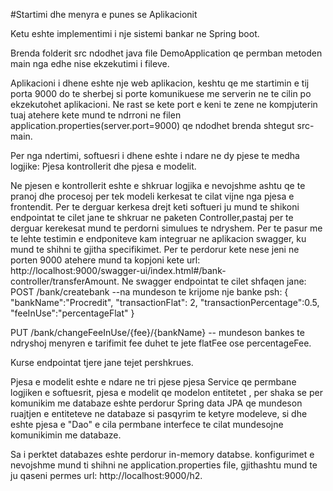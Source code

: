 #Startimi dhe menyra e punes se Aplikacionit

Ketu eshte implementimi i nje sistemi bankar ne Spring boot.

Brenda folderit src ndodhet java file DemoApplication qe permban metoden main nga edhe nise ekzekutimi i fileve.

Aplikacioni i dhene eshte nje web aplikacion, keshtu qe me startimin e tij porta 9000 do te sherbej si porte komunikuese me serverin ne te cilin po ekzekutohet aplikacioni. Ne rast se kete port e keni te zene ne kompjuterin tuaj atehere kete mund te ndrroni ne filen application.properties(server.port=9000) qe ndodhet brenda shtegut src-main.

Per nga ndertimi, softuesri i dhene eshte i ndare ne dy pjese te medha logjike: Pjesa kontrollerit dhe pjesa e modelit.

Ne pjesen e kontrollerit eshte e shkruar logjika e nevojshme ashtu qe te pranoj dhe procesoj per tek modeli kerkesat te cilat vijne nga pjesa e frontendit.
Per te derguar kerkesa drejt keti softueri ju mund te shikoni endpointat te cilet jane te shkruar ne paketen Controller,pastaj per te derguar kerekesat mund te perdorni simulues te ndryshem. Per te pasur me te lehte testimin e endponiteve kam integruar ne aplikacion swagger, ku mund te shihni te gjitha specifikimet. Per te perdorur kete nese jeni ne porten 9000 atehere mund ta kopjoni kete url: http://localhost:9000/swagger-ui/index.html#/bank-controller/transferAmount.
Ne swagger endpointat te cilet shfaqen jane:
POST /bank/createbank --na mundeson te krijome nje banke psh:
{
           "bankName":"Procredit",
           "transactionFlat": 2,
           "transactionPercentage":0.5,
           "feeInUse":"percentageFlat"
}

PUT /bank/changeFeeInUse/{fee}/{bankName} -- mundeson bankes te ndryshoj menyren e tarifimit fee duhet te jete flatFee ose percentageFee.

Kurse endpointat tjere jane tejet pershkrues.

Pjesa e modelit eshte e ndare ne tri pjese pjesa Service qe permbane logjiken e softuesrit, pjesa e modelit qe modelon entitetet , per shaka se per komunikim me databaze eshte perdorur Spring data JPA qe mundeson ruajtjen e entiteteve ne databaze si pasqyrim te ketyre modeleve, si dhe eshte pjesa e "Dao" e cila permbane interfece te cilat mundesojne komunikimin me databaze.

Sa i perktet databazes eshte perdorur in-memory databse. konfigurimet e nevojshme mund ti shihni ne application.properties file, gjithashtu mund te ju qaseni permes url: http://localhost:9000/h2.





